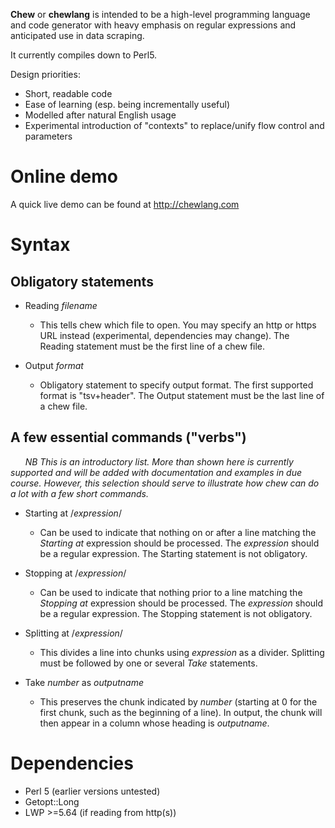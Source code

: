 **Chew** or **chewlang** is intended to be a high-level programming language and code generator with heavy emphasis on regular expressions and anticipated use in data scraping.

It currently compiles down to Perl5.

Design priorities:
* Short, readable code
* Ease of learning (esp. being incrementally useful)
* Modelled after natural English usage
* Experimental introduction of "contexts" to replace/unify flow control and parameters

# Online demo
A quick live demo can be found at http://chewlang.com

# Syntax
## Obligatory statements
* Reading *filename*
  * This tells chew which file to open. You may specify an http or https URL instead (experimental, dependencies may change). The Reading statement must be the first line of a chew file.

* Output *format*
  * Obligatory statement to specify output format. The first supported format is "tsv+header". The Output statement must be the last line of a chew file.

## A few essential commands ("verbs")
&nbsp;&nbsp;&nbsp;&nbsp;&nbsp;&nbsp;*NB This is an introductory list. More than shown here is currently supported and will be added with documentation and examples in due course. However, this selection should serve to illustrate how chew can do a lot with a few short commands.*

* Starting at /*expression*/
  * Can be used to indicate that nothing on or after a line matching the *Starting at* expression should be processed. The *expression* should be a regular expression. The Starting statement is not obligatory.

* Stopping at /*expression*/
  * Can be used to indicate that nothing prior to a line matching the *Stopping at* expression should be processed. The *expression* should be a regular expression. The Stopping statement is not obligatory.

* Splitting at /*expression*/
  * This divides a line into chunks using *expression* as a divider. Splitting must be followed by one or several *Take* statements.

* Take *number* as *outputname*
  * This preserves the chunk indicated by *number* (starting at 0 for the first chunk, such as the beginning of a line). In output, the chunk will then appear in a column whose heading is *outputname*.

[//]: # (&nbsp;&nbsp;&nbsp;&nbsp;&nbsp;&nbsp;)

# Dependencies
* Perl 5 (earlier versions untested)
* Getopt::Long
* LWP >=5.64 (if reading from http(s))
